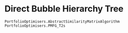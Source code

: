 # Direct Bubble Hierarchy Tree

```@docs
PortfolioOptimisers.AbstractSimilarityMatrixAlgorithm
PortfolioOptimisers.PMFG_T2s
```
